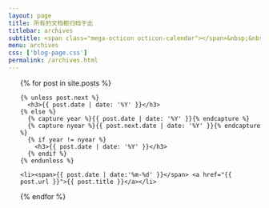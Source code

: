 ```yaml
---
layout: page
title: 所有的文档都归档于此
titlebar: archives
subtitle: <span class="mega-octicon octicon-calendar"></span>&nbsp;&nbsp;专题系列： &nbsp;&nbsp; <a href ="https://www.yuanjava.cn/arch.html"><font color="#1A0DAB">架构</font></a>&nbsp;&nbsp; <a href ="https://www.yuanjava.cn/life.html"><font color="#EB9439">故事</font></a>&nbsp;&nbsp; <a href ="https://www.yuanjava.cn/docker.html"><font color="#1E90FF">Docker</font></a>
menu: archives
css: ['blog-page.css']
permalink: /archives.html
---
```


<ul class="archives-list">
  {% for post in site.posts %}

    {% unless post.next %}
      <h3>{{ post.date | date: '%Y' }}</h3>
    {% else %}
      {% capture year %}{{ post.date | date: '%Y' }}{% endcapture %}
      {% capture nyear %}{{ post.next.date | date: '%Y' }}{% endcapture %}
      {% if year != nyear %}
        <h3>{{ post.date | date: '%Y' }}</h3>
      {% endif %}
    {% endunless %}

    <li><span>{{ post.date | date:'%m-%d' }}</span> <a href="{{ post.url }}">{{ post.title }}</a></li>
  {% endfor %}
</ul>